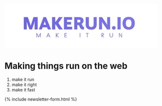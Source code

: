![makerun logo](_images/makerun-logo.png)

# Making things run on the web

1. make it run
2. make it right
3. make it fast

{% include newsletter-form.html %}

